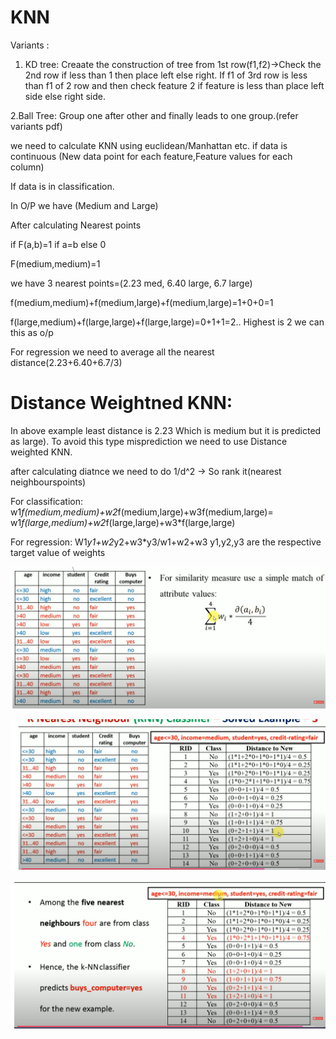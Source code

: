# KNN
Variants :

1. KD tree: Creaate the construction of tree from 1st row(f1,f2)->Check the 2nd row if less than 1 then place left else right. If f1 of 3rd row is less than f1 of 2 row and then check feature 2 if feature is less than place left side else right side.

2.Ball Tree: Group one after other and finally leads to one group.(refer variants pdf)

we need to calculate KNN using euclidean/Manhattan etc. if data is continuous
(New data point for each feature,Feature values for each column)

If data is in classification.

In O/P we have (Medium and Large)

After calculating Nearest points

if F(a,b)=1 if a=b else 0

F(medium,medium)=1

we have 3 nearest points=(2.23 med, 6.40 large, 6.7 large)

f(medium,medium)+f(medium,large)+f(medium,large)=1+0+0=1

f(large,medium)+f(large,large)+f(large,large)=0+1+1=2.. Highest is 2 we can this as o/p

For regression we need to average all the nearest distance(2.23+6.40+6.7/3)

# Distance Weightned KNN: 

In above example least distance is 2.23 Which is medium but it is predicted as large). To avoid this type misprediction we need to use Distance weighted KNN.

after calculating diatnce we need to do 1/d^2 -> So rank it(nearest neighbourspoints)

For classification: w1*f(medium,medium)+w2*f(medium,large)+w3f(medium,large)=
w1*f(large,medium)+w2*f(large,large)+w3*f(large,large)


For regression:
W1*y1+w2*y2+w3*y3/w1+w2+w3
y1,y2,y3 are the respective target value of weights

![Alt text](https://github.com/srirampamerla/KNN/blob/main/knn1.png?raw=true)

![Alt text](https://github.com/srirampamerla/KNN/blob/main/knn2.png?raw=true)

![Alt text](https://github.com/srirampamerla/KNN/blob/main/knn3.png?raw=true)
